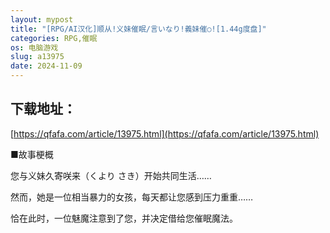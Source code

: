 ```yaml
---
layout: mypost
title: "[RPG/AI汉化]顺从!义妹催眠/言いなり!義妹催○![1.44g度盘]"
categories: RPG,催眠
os: 电脑游戏
slug: a13975
date: 2024-11-09
---
```


## 下载地址：

[https://qfafa.com/article/13975.html](https://qfafa.com/article/13975.html)

■故事梗概

您与义妹久寄咲来（くより さき）开始共同生活……

然而，她是一位相当暴力的女孩，每天都让您感到压力重重……

恰在此时，一位魅魔注意到了您，并决定借给您催眠魔法。